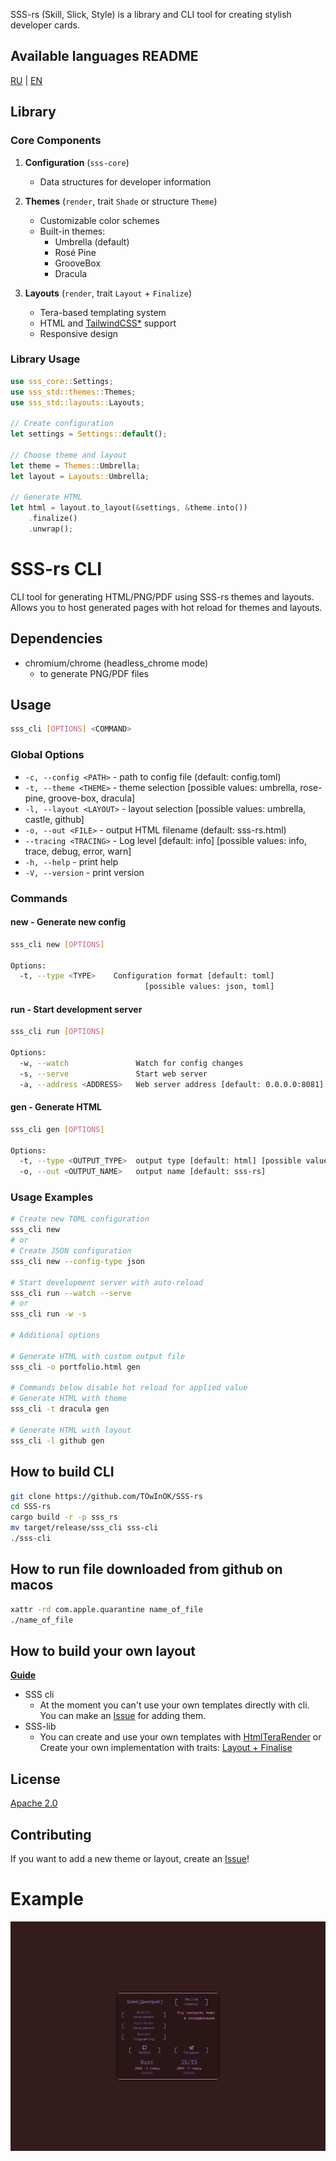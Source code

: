 SSS-rs (Skill, Slick, Style) is a library and CLI tool for creating stylish developer cards.

## Available languages README
[RU](README_ru.md) | [EN](README_ru.md)

## Library

### Core Components

1. **Configuration** (`sss-core`)
   - Data structures for developer information

2. **Themes** (`render`, trait `Shade` or structure `Theme`)
   - Customizable color schemes
   - Built-in themes:
     - Umbrella (default)
     - Rosé Pine
     - GrooveBox
     - Dracula

3. **Layouts** (`render`, trait `Layout` + `Finalize`)
   - Tera-based templating system
   - HTML and [TailwindCSS*](https://crates.io/crates/encre-css) support
   - Responsive design

### Library Usage

```rust
use sss_core::Settings;
use sss_std::themes::Themes;
use sss_std::layouts::Layouts;

// Create configuration
let settings = Settings::default();

// Choose theme and layout
let theme = Themes::Umbrella;
let layout = Layouts::Umbrella;

// Generate HTML
let html = layout.to_layout(&settings, &theme.into())
    .finalize()
    .unwrap();
```

# SSS-rs CLI

CLI tool for generating HTML/PNG/PDF using SSS-rs themes and layouts.
Allows you to host generated pages with hot reload for themes and layouts.

## Dependencies
- chromium/chrome (headless_chrome mode)
  - to generate PNG/PDF files

## Usage

```bash
sss_cli [OPTIONS] <COMMAND>
```

### Global Options

- `-c, --config <PATH>` - path to config file (default: config.toml)
- `-t, --theme <THEME>` - theme selection [possible values: umbrella, rose-pine, groove-box, dracula]
- `-l, --layout <LAYOUT>` - layout selection [possible values: umbrella, castle, github]
- `-o, --out <FILE>` - output HTML filename (default: sss-rs.html)
- `--tracing <TRACING>` - Log level [default: info] [possible values: info, trace, debug, error, warn]
- `-h, --help` - print help
- `-V, --version` - print version

### Commands

#### new - Generate new config
```bash
sss_cli new [OPTIONS]

Options:
  -t, --type <TYPE>    Configuration format [default: toml]
                              [possible values: json, toml]
```

#### run - Start development server
```bash
sss_cli run [OPTIONS]

Options:
  -w, --watch               Watch for config changes
  -s, --serve               Start web server
  -a, --address <ADDRESS>   Web server address [default: 0.0.0.0:8081]
```

#### gen - Generate HTML
```bash
sss_cli gen [OPTIONS]

Options:
  -t, --type <OUTPUT_TYPE>  output type [default: html] [possible values: html, png, pdf]
  -o, --out <OUTPUT_NAME>   output name [default: sss-rs]
```

### Usage Examples

```bash
# Create new TOML configuration
sss_cli new
# or
# Create JSON configuration
sss_cli new --config-type json

# Start development server with auto-reload
sss_cli run --watch --serve
# or
sss_cli run -w -s

# Additional options

# Generate HTML with custom output file
sss_cli -o portfolio.html gen

# Commands below disable hot reload for applied value
# Generate HTML with theme
sss_cli -t dracula gen

# Generate HTML with layout
sss_cli -l github gen
```

## How to build CLI

```bash
git clone https://github.com/TOwInOK/SSS-rs
cd SSS-rs
cargo build -r -p sss_rs
mv target/release/sss_cli sss-cli
./sss-cli
```

## How to run file downloaded from github on macos
```sh
xattr -rd com.apple.quarantine name_of_file
./name_of_file
```

## How to build your own layout

[**Guide**](How_to_construct_layout.md)

- SSS cli
  - At the moment you can't use your own templates directly with cli.
  You can make an [Issue](https://github.com/TOwInOK/SSS-rs/issues/new?template=Blank+issue) for adding them.
- SSS-lib
  - You can create and use your own templates with [HtmlTeraRender](sss-lib\sss-std\src\layouts\html_tera_builder.rs)
  or
  Create your own implementation with traits: [Layout + Finalise](sss-lib\render\src\layout.rs)

## License
[Apache 2.0](LICENSE)

## Contributing
If you want to add a new theme or layout, create an [Issue](https://github.com/TOwInOK/SSS-rs/issues/new?template=Blank+issue)!

# Example
![Card Example](.content/umbrella.umbrella.jpeg)
